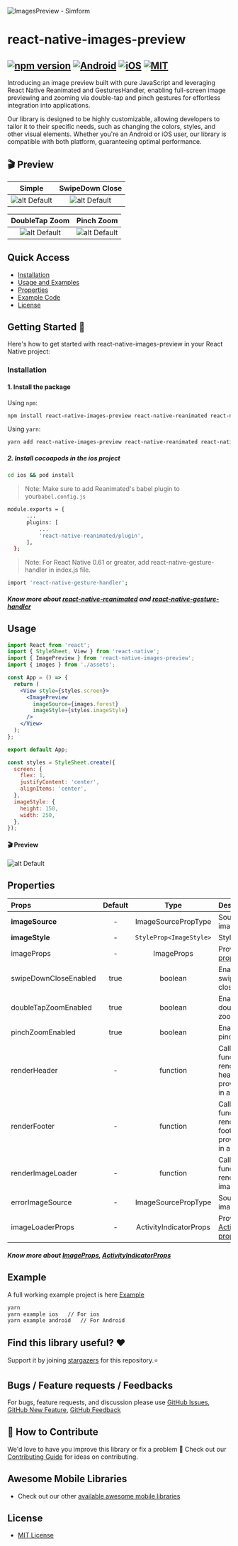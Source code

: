 ![ImagesPreview - Simform](./assets/reactNativeImagePreview.gif)

# react-native-images-preview

## [![npm version](https://img.shields.io/badge/npm%20package-0.0.1-orange)](https://www.npmjs.org/package/react-native-images-preview) [![Android](https://img.shields.io/badge/Platform-Android-green?logo=android)](https://www.android.com) [![iOS](https://img.shields.io/badge/Platform-iOS-green?logo=apple)](https://developer.apple.com/ios) [![MIT](https://img.shields.io/badge/License-MIT-green)](https://opensource.org/licenses/MIT)

Introducing an image preview built with pure JavaScript and leveraging React Native Reanimated and GesturesHandler, enabling full-screen image previewing and zooming via double-tap and pinch gestures for effortless integration into applications.

Our library is designed to be highly customizable, allowing developers to tailor it to their specific needs, such as changing the colors, styles, and other visual elements. Whether you're an Android or iOS user, our library is compatible with both platform, guaranteeing optimal performance.

## 🎬 Preview

|               Simple                |               SwipeDown Close               |
| :---------------------------------: | :-----------------------------------------: |
| ![alt Default](./assets/simple.gif) | ![alt Default](./assets/swipeDownClose.gif) |

|             DoubleTap Zoom             |               Pinch Zoom               |
| :------------------------------------: | :------------------------------------: |
| ![alt Default](./assets/doubleTap.gif) | ![alt Default](./assets/pinchZoom.gif) |

## Quick Access

- [Installation](#installation)
- [Usage and Examples](#usage)
- [Properties](#properties)
- [Example Code](#example)
- [License](#license)

## Getting Started 🔧

Here's how to get started with react-native-images-preview in your React Native project:

### Installation

#### 1. Install the package

Using `npm`:

```sh
npm install react-native-images-preview react-native-reanimated react-native-gesture-handler
```

Using `yarn`:

```sh
yarn add react-native-images-preview react-native-reanimated react-native-gesture-handler
```

##### 2. Install cocoapods in the ios project

```sh
cd ios && pod install
```

> Note: Make sure to add Reanimated's babel plugin to your`babel.config.js`

```sh
module.exports = {
      ...
      plugins: [
          ...
          'react-native-reanimated/plugin',
      ],
  };
```

> Note: For React Native 0.61 or greater, add react-native-gesture-handler in index.js file.

```sh
import 'react-native-gesture-handler';
```

##### Know more about [react-native-reanimated](https://www.npmjs.com/package/react-native-reanimated) and [react-native-gesture-handler](https://www.npmjs.com/package/react-native-gesture-handler)

## Usage

```jsx
import React from 'react';
import { StyleSheet, View } from 'react-native';
import { ImagePreview } from 'react-native-images-preview';
import { images } from './assets';

const App = () => {
  return (
    <View style={styles.screen}>
      <ImagePreview
        imageSource={images.forest}
        imageStyle={styles.imageStyle}
      />
    </View>
  );
};

export default App;

const styles = StyleSheet.create({
  screen: {
    flex: 1,
    justifyContent: 'center',
    alignItems: 'center',
  },
  imageStyle: {
    height: 150,
    width: 250,
  },
});
```

#### 🎬 Preview

![alt Default](./assets/demo.gif)

## Properties

| Props                 | Default |          Type           | Description                                                                                          |
|:----------------------| :-----: | :---------------------: |:-----------------------------------------------------------------------------------------------------|
| **imageSource**       |    -    |   ImageSourcePropType   | Source of image                                                                                      |
| **imageStyle**        |    -    | `StyleProp<ImageStyle>` | Styling of image                                                                                     |
| imageProps            |    -    |       ImageProps        | Provide <a href="https://reactnative.dev/docs/image#props"> image props </a>                         |
| swipeDownCloseEnabled |  true   |         boolean         | Enable/Disable swipe down to close modal                                                             |
| doubleTapZoomEnabled  |  true   |         boolean         | Enable/Disable double tap to zoom                                                                    |
| pinchZoomEnabled      |  true   |         boolean         | Enable/Disable pinch to zoom                                                                         |
| renderHeader          |    -    |        function         | Call back function to render custom header and provide `close()` in argument                         |
| renderFooter          |    -    |        function         | Call back function to render custom footer and provide `close()` in argument                         |
| renderImageLoader     |    -    |        function         | Call back function to render custom image loader                                                     |
| errorImageSource      |    -    |   ImageSourcePropType   | Source of error image                                                                                |
| imageLoaderProps      |    -    | ActivityIndicatorProps  | Provide <a href="https://reactnative.dev/docs/activityindicator#props"> ActivityIndicator props </a> |

##### Know more about [ImageProps](https://reactnative.dev/docs/image#props), [ActivityIndicatorProps](https://reactnative.dev/docs/activityindicator#props)

## Example

A full working example project is here [Example](./example/src/App.tsx)

```sh
yarn
yarn example ios   // For ios
yarn example android   // For Android
```

## Find this library useful? ❤️

Support it by joining [stargazers](https://github.com/SimformSolutionsPvtLtd/react-native-images-preview/stargazers) for this repository.⭐

## Bugs / Feature requests / Feedbacks

For bugs, feature requests, and discussion please use [GitHub Issues](https://github.com/SimformSolutionsPvtLtd/react-native-images-preview/issues/new?labels=bug&late=BUG_REPORT.md&title=%5BBUG%5D%3A), [GitHub New Feature](https://github.com/SimformSolutionsPvtLtd/react-native-images-preview/issues/new?labels=enhancement&late=FEATURE_REQUEST.md&title=%5BFEATURE%5D%3A), [GitHub Feedback](https://github.com/SimformSolutionsPvtLtd/react-native-images-preview/issues/new?labels=enhancement&late=FEATURE_REQUEST.md&title=%5BFEEDBACK%5D%3A)

## 🤝 How to Contribute

We'd love to have you improve this library or fix a problem 💪
Check out our [Contributing Guide](CONTRIBUTING.md) for ideas on contributing.

## Awesome Mobile Libraries

- Check out our other [available awesome mobile libraries](https://github.com/SimformSolutionsPvtLtd/Awesome-Mobile-Libraries)

## License

- [MIT License](./LICENSE)
